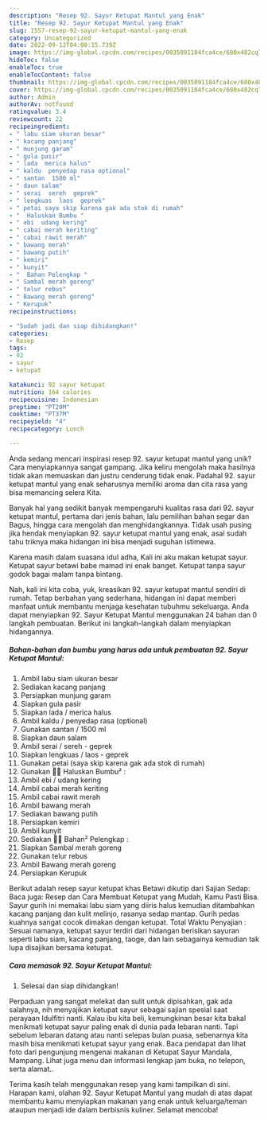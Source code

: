 ```yaml
---
description: "Resep 92. Sayur Ketupat Mantul yang Enak"
title: "Resep 92. Sayur Ketupat Mantul yang Enak"
slug: 1557-resep-92-sayur-ketupat-mantul-yang-enak
category: Uncategorized
date: 2022-09-12T04:00:15.739Z
image: https://img-global.cpcdn.com/recipes/0035091184fca4ce/680x482cq70/92-sayur-ketupat-mantul-foto-resep-utama.jpg
hideToc: false
enableToc: true
enableTocContent: false
thumbnail: https://img-global.cpcdn.com/recipes/0035091184fca4ce/680x482cq70/92-sayur-ketupat-mantul-foto-resep-utama.jpg
cover: https://img-global.cpcdn.com/recipes/0035091184fca4ce/680x482cq70/92-sayur-ketupat-mantul-foto-resep-utama.jpg
author: Admin
authorAv: notfound
ratingvalue: 3.4
reviewcount: 22
recipeingredient:
- " labu siam ukuran besar"
- " kacang panjang"
- " munjung garam"
- " gula pasir"
- " lada  merica halus"
- " kaldu  penyedap rasa optional"
- " santan  1500 ml"
- " daun salam"
- " serai  sereh  geprek"
- " lengkuas  laos  geprek"
- " petai saya skip karena gak ada stok di rumah"
- "  Haluskan Bumbu "
- " ebi  udang kering"
- " cabai merah keriting"
- " cabai rawit merah"
- " bawang merah"
- " bawang putih"
- " kemiri"
- " kunyit"
- "  Bahan Pelengkap "
- " Sambal merah goreng"
- " telur rebus"
- " Bawang merah goreng"
- " Kerupuk"
recipeinstructions:

- "Sudah jadi dan siap dihidangkan!"
categories:
- Resep
tags:
- 92
- sayur
- ketupat

katakunci: 92 sayur ketupat 
nutrition: 164 calories
recipecuisine: Indonesian
preptime: "PT20M"
cooktime: "PT37M"
recipeyield: "4"
recipecategory: Lunch

---
```





Anda sedang mencari inspirasi resep 92. sayur ketupat mantul yang unik? Cara menyiapkannya sangat gampang. Jika keliru mengolah maka hasilnya tidak akan memuaskan dan justru cenderung tidak enak. Padahal 92. sayur ketupat mantul yang enak seharusnya memiliki aroma dan cita rasa yang bisa memancing selera Kita.





Banyak hal yang sedikit banyak mempengaruhi kualitas rasa dari 92. sayur ketupat mantul, pertama dari jenis bahan, lalu pemilihan bahan segar dan Bagus, hingga cara mengolah dan menghidangkannya. Tidak usah pusing jika hendak menyiapkan 92. sayur ketupat mantul yang enak,      asal sudah tahu triknya maka hidangan ini bisa menjadi suguhan istimewa.














Karena masih dalam suasana idul adha, Kali ini aku makan ketupat sayur. Ketupat sayur betawi babe mamad ini enak banget. Ketupat tanpa sayur godok bagai malam tanpa bintang.






Nah, kali ini kita coba, yuk, kreasikan 92. sayur ketupat mantul sendiri di rumah. Tetap berbahan yang sederhana, hidangan ini dapat memberi manfaat untuk membantu menjaga kesehatan tubuhmu sekeluarga. Anda dapat menyiapkan 92. Sayur Ketupat Mantul menggunakan 24 bahan dan 0 langkah pembuatan. Berikut ini langkah-langkah dalam menyiapkan hidangannya.

<!--inarticleads1-->

##### Bahan-bahan dan bumbu yang harus ada untuk pembuatan 92. Sayur Ketupat Mantul:

1. Ambil  labu siam ukuran besar
1. Sediakan  kacang panjang
1. Persiapkan  munjung garam
1. Siapkan  gula pasir
1. Siapkan  lada / merica halus
1. Ambil  kaldu / penyedap rasa (optional)
1. Gunakan  santan / 1500 ml
1. Siapkan  daun salam
1. Ambil  serai / sereh - geprek
1. Siapkan  lengkuas / laos - geprek
1. Gunakan  petai (saya skip karena gak ada stok di rumah)
1. Gunakan  👩‍🍳 Haluskan Bumbu² :
1. Ambil  ebi / udang kering
1. Ambil  cabai merah keriting
1. Ambil  cabai rawit merah
1. Ambil  bawang merah
1. Sediakan  bawang putih
1. Persiapkan  kemiri
1. Ambil  kunyit
1. Sediakan  👩‍🍳 Bahan² Pelengkap :
1. Siapkan  Sambal merah goreng
1. Gunakan  telur rebus
1. Ambil  Bawang merah goreng
1. Persiapkan  Kerupuk


Berikut adalah resep sayur ketupat khas Betawi dikutip dari Sajian Sedap: Baca juga: Resep dan Cara Membuat Ketupat yang Mudah, Kamu Pasti Bisa. Sayur gurih ini memakai labu siam yang diiris halus kemudian ditambahkan kacang panjang dan kulit melinjo, rasanya sedap mantap. Gurih pedas kuahnya sangat cocok dimakan dengan ketupat. Total Waktu Penyajian : Sesuai namanya, ketupat sayur terdiri dari hidangan berisikan sayuran seperti labu siam, kacang panjang, taoge, dan lain sebagainya kemudian tak lupa disajikan bersama ketupat. 

<!--inarticleads2-->

##### Cara memasak 92. Sayur Ketupat Mantul:


1. Selesai dan siap dihidangkan!

Perpaduan yang sangat melekat dan sulit untuk dipisahkan, gak ada salahnya, nih menyajikan ketupat sayur sebagai sajian spesial saat perayaan Idulfitri nanti. Kalau ibu kita beli, kemungkinan besar kita bakal menikmati ketupat sayur paling enak di dunia pada lebaran nanti. Tapi sebelum lebaran datang atau nanti selepas bulan puasa, sebenarnya kita masih bisa menikmati ketupat sayur yang enak. Baca pendapat dan lihat foto dari pengunjung mengenai makanan di Ketupat Sayur Mandala, Mampang. Lihat juga menu dan informasi lengkap jam buka, no telepon, serta alamat.. 

Terima kasih telah menggunakan resep yang kami tampilkan di sini. Harapan kami, olahan 92. Sayur Ketupat Mantul yang mudah di atas dapat membantu kamu menyiapkan makanan yang enak untuk keluarga/teman ataupun menjadi ide dalam berbisnis kuliner. Selamat mencoba!
